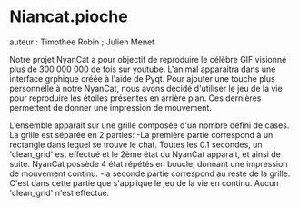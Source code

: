 # Niancat.pioche
auteur : Timothee Robin ; Julien Menet 


Notre projet NyanCat a pour objectif de reproduire le célèbre GIF visionné plus de 300 000 000 de fois sur youtube.
L'animal apparaitra dans une interface grphique créée à l'aide de Pyqt. Pour ajouter une touche plus personnelle à notre NyanCat, nous avons décidé d'utiliser le jeu de la vie pour reproduire les étoiles présentes en arrière plan. Ces dernières permettent de donner une impression de mouvement.

L'ensemble apparait sur une grille composée d'un nombre défini de cases. 
La grille est séparée en 2 parties:
  -La première partie correspond à un rectangle dans lequel se trouve le chat. Toutes les 0.1 secondes, un 'clean_grid' est   effectué et le 2ème état du NyanCat apparait, et ainsi de suite. NyanCat possède 4 état répétés en boucle, donnant une impression de mouvement continu.
  -la seconde partie correspond au reste de la grille. C'est dans cette partie que s'applique le jeu de la vie en continu. Aucun 'clean_grid' n'est effectué.
